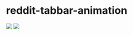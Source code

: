 # reddit-tabbar-animation

![](https://media2.giphy.com/media/jP5GxU8JeW9tGByMbJ/giphy.gif)
![](https://media1.giphy.com/media/JSd9GcZrgmMgbxaJMs/giphy.gif)
